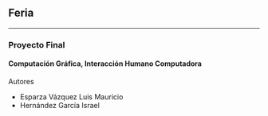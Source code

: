 ## Feria
________
### Proyecto Final
#### Computación Gráfica, Interacción Humano Computadora

Autores
* Esparza Vázquez Luis Mauricio
* Hernández García Israel